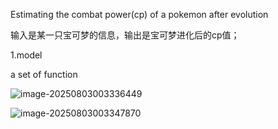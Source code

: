 Estimating the combat power(cp) of a pokemon after evolution

输入是某一只宝可梦的信息，输出是宝可梦进化后的cp值；

1.model 

a set of function 

![image-20250803003336449](C:/Users/Lexus_Twenty/AppData/Roaming/Typora/typora-user-images/image-20250803003336449.png)



![image-20250803003347870](C:/Users/Lexus_Twenty/AppData/Roaming/Typora/typora-user-images/image-20250803003347870.png)
